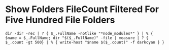 ﻿# Show Folders FileCount Filtered For Five Hundred File Folders

    dir -dir -rec | ? { $_.FullName -notlike "*node_modules*" } | % { $name = $_.FullName; dir "$($_.FullName)" -file | measure | ? { $_.count -gt 500} | % { write-host "$name $($_.count)" -f darkcyan } }
